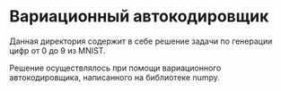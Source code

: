 # Вариационный автокодировщик

Данная директория содержит в себе решение задачи по генерации цифр от 0 до 9 из MNIST.

Решение осуществлялось при помощи вариационного автокодировщика, написанного на библиотеке numpy.

